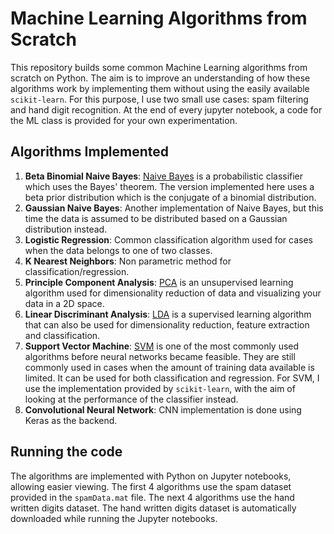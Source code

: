 # Machine Learning Algorithms from Scratch
This repository builds some common Machine Learning algorithms from scratch on Python. The aim is to improve an understanding of how these algorithms work by implementing them without using the easily available `scikit-learn`. For this purpose, I use two small use cases: spam filtering and hand digit recognition. At the end of every jupyter notebook, a code for the ML class is provided for your own experimentation.

## Algorithms Implemented
1. **Beta Binomial Naive Bayes**: [Naive Bayes](https://en.wikipedia.org/wiki/Naive_Bayes_classifier) is a probabilistic classifier which uses the Bayes' theorem. The version implemented here uses a beta prior distribution which is the conjugate of a binomial distribution.
2. **Gaussian Naive Bayes**: Another implementation of Naive Bayes, but this time the data is assumed to be distributed based on a Gaussian distribution instead.
3. **Logistic Regression**: Common classification algorithm used for cases when the data belongs to one of two classes.
4. **K Nearest Neighbors**: Non parametric method for classification/regression.
5. **Principle Component Analysis**: [PCA](https://en.wikipedia.org/wiki/Principal_component_analysis) is an unsupervised learning algorithm used for dimensionality reduction of data and visualizing your data in a 2D space.
6. **Linear Discriminant Analysis**: [LDA](https://en.wikipedia.org/wiki/Linear_discriminant_analysis) is a supervised learning algorithm that can also be used for dimensionality reduction, feature extraction and classification.
7. **Support Vector Machine**: [SVM](https://en.wikipedia.org/wiki/Support-vector_machine) is one of the most commonly used algorithms before neural networks became feasible. They are still commonly used in cases when the amount of training data available is limited. It can be used for both classification and regression. For SVM, I use the implementation provided by `scikit-learn`, with the aim of looking at the performance of the classifier instead.
8. **Convolutional Neural Network**: CNN implementation is done using Keras as the backend.

## Running the code
The algorithms are implemented with Python on Jupyter notebooks, allowing easier viewing. The first 4 algorithms use the spam dataset provided in the `spamData.mat` file. The next 4 algorithms use the hand written digits dataset. The hand written digits dataset is automatically downloaded while running the Jupyter notebooks.
